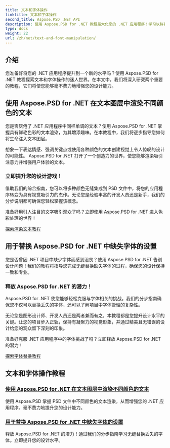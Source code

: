 ```yaml
---
title: 文本和字体操作
linktitle: 文本和字体操作
second_title: Aspose.PSD .NET API
description: 使用 Aspose.PSD for .NET 教程最大化您的 .NET 应用程序！学习以鲜艳的颜色渲染文本并无缝替换丢失的字体。
type: docs
weight: 22
url: /zh/net/text-and-font-manipulation/
---
```


## 介绍

您准备好将您的 .NET 应用程序提升到一个新的水平吗？使用 Aspose.PSD for .NET 教程探索文本和字体操作的迷人世界。在本文中，我们将深入研究两个重要的教程，它们将使您能够毫不费力地增强您的设计能力。

## 使用 Aspose.PSD for .NET 在文本图层中渲染不同颜色的文本

您是否厌倦了 .NET 应用程序中同样单调的文本？使用 Aspose.PSD for .NET 掌握具有鲜艳色彩的文本渲染，为其增添趣味。在本教程中，我们将逐步指导您如何将生命注入文本图层。

想象一下表达情感、强调关键点或使用各种颜色的文本创建视觉上令人惊叹的设计的可能性。 Aspose.PSD for .NET 打开了一个创造力的世界，使您能够渲染吸引注意力并增强用户体验的文本。

### 立即提升您的设计游戏！

借助我们的综合指南，您可以将多种颜色无缝集成到 PSD 文件中，将您的应用程序转变为具有视觉吸引力的杰作。无论您是经验丰富的开发人员还是新手，我们的分步说明都可确保您轻松掌握该概念。

准备好用引人注目的文字吸引观众了吗？立即使用 Aspose.PSD for .NET 进入色彩处理的世界！

[探索渲染文本教程](./render-text-different-colors/)

## 用于替换 Aspose.PSD for .NET 中缺失字体的设置

您是否曾因 .NET 项目中缺少字体而感到沮丧？使用 Aspose.PSD for .NET 告别设计问题！我们的教程将指导您完成无缝替换缺失字体的过程，确保您的设计保持一致和专业。

### 释放 Aspose.PSD for .NET 的潜力！

Aspose.PSD for .NET 使您能够轻松克服与字体相关的挑战。我们的分步指南确保您不仅可以替换丢失的字体，还可以了解项目中字体管理的复杂性。

无论您是图形设计师、开发人员还是两者兼而有之，本教程都是您提升设计水平的关键。让您的项目步入正轨，保持有凝聚力的视觉形象，并通过精美且无错误的设计给您的观众留下深刻的印象。

准备好克服 .NET 应用程序中的字体挑战了吗？立即释放 Aspose.PSD for .NET 的潜力！

[探索字体替换教程](./replace-missing-fonts/)

## 文本和字体操作教程
### [使用 Aspose.PSD for .NET 在文本图层中渲染不同颜色的文本](./render-text-different-colors/)
使用 Aspose.PSD 掌握 PSD 文件中不同颜色的文本渲染，从而增强您的 .NET 应用程序。毫不费力地提升您的设计能力。
### [用于替换 Aspose.PSD for .NET 中缺失字体的设置](./replace-missing-fonts/)
释放 Aspose.PSD for .NET 的潜力！通过我们的分步指南学习无缝替换丢失的字体。立即提升您的设计水平。